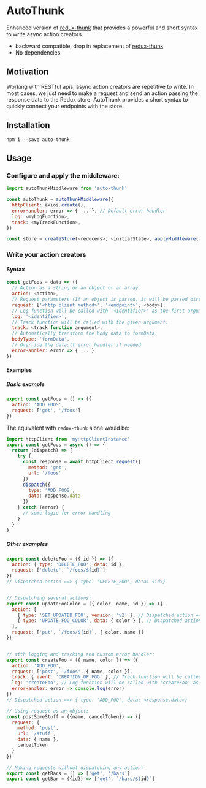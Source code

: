 # AutoThunk

Enhanced version of [redux-thunk](https://github.com/reduxjs/redux-thunk) that provides a powerful and short syntax to write async action creators.

- backward compatible, drop in replacement of [redux-thunk](https://github.com/reduxjs/redux-thunk)
- No dependencies

## Motivation

Working with RESTful apis, async action creators are repetitive to write. In most cases, we just need to make a request and send an action passing the response data to the Redux store.
AutoThunk provides a short syntax to quickly connect your endpoints with the store.

## Installation

```
npm i --save auto-thunk
```

## Usage

### Configure and apply the middleware:

```js
import autoThunkMiddleware from 'auto-thunk'

const autoThunk = autoThunkMiddleware({
  httpClient: axios.create(),
  errorHandler: error => { ... }, // Default error handler
  log: <myLogFunction>,
  track: <myTrackFunction>,
})

const store = createStore(<reducers>, <initialState>, applyMiddleware([autoThunk]))
```

### Write your action creators

#### Syntax
```js
const getFoos = data => ({
  // Action as a string or an object or an array.
  action: <action>,
  // Request parameters (If an object is passed, it will be passed directly to the httpClient)
  request: ['<http client method>', '<endpoint>', <body>],
  // Log function will be called with '<identifier>' as the first argument, and the response/error as the second argument.
  log: '<identifier>',
  // Track function will be called with the given argument.
  track: <track function argument>,
  // Automatically transform the body data to formData.
  bodyType: 'formData',
  // Override the default error handler if needed
  errorHandler: error => { ... }
})
```

#### Examples


##### Basic example

```js
export const getFoos = () => ({
  action: 'ADD_FOOS',
  request: ['get', '/foos']
})
```

The equivalent with `redux-thunk` alone would be:

```js
import httpClient from 'myHttpClientInstance'
export const getFoos = async () => {
  return (dispatch) => {
    try {
      const response = await httpClient.request({
        method: 'get',
        url: '/foos'
      })
      dispatch({
        type: 'ADD_FOOS',
        data: response.data
      })
    } catch (error) {
      // some logic for error handling
    }
  }
}
```

##### Other examples
```js
export const deleteFoo = ({ id }) => ({
  action: { type: 'DELETE_FOO', data: id },
  request: ['delete', `/foos/${id}`]
})
// Dispatched action ==> { type: 'DELETE_FOO', data: <id>}


// Dispatching several actions:
export const updateFooColor = ({ color, name, id }) => ({
  action: [
    { type: 'SET_UPDATED_FOO', version: 'v2' }, // Dispatched action ==> { type: 'SET_UPDATED_FOO', data: <response.data>, version: 'v2'}
    { type: 'UPDATE_FOO_COLOR', data: { color } }, // Dispatched action ==> { type: 'SET_UPDATED_FOO', data: { color } }
  ],
  request: ['put', `/foos/${id}`, { color, name }]
})


// With logging and tracking and custom error handler:
export const createFoo = ({ name, color }) => ({
  action: 'ADD_FOO',
  request: ['post', '/foos', { name, color }],
  track: { event: 'CREATION_OF_FOO' }, // Track function will be called with { event: 'CREATION_OF_FOO' }
  log: 'createFoo', // Log function will be called with 'createFoo' as the first argument, and the response/error as the second argument.
  errorHandler: error => console.log(error)
})
// Dispatched action ==> { type: 'ADD_FOO', data: <response.data>}

// Using request as an object:
const postSomeStuff = ({name, cancelToken}) => ({
  request: {
    method: 'post',
    url: `/stuff`,
    data: { name },
    cancelToken
  }
})

// Making requests without dispatching any action:
export const getBars = () => ['get', '/bars']
export const getBar = ({id}) => ['get', `/bars/${id}`]
```
